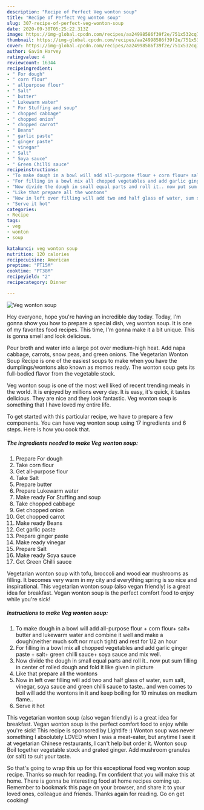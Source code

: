 ```yaml
---
description: "Recipe of Perfect Veg wonton soup"
title: "Recipe of Perfect Veg wonton soup"
slug: 307-recipe-of-perfect-veg-wonton-soup
date: 2020-09-30T05:25:22.313Z
image: https://img-global.cpcdn.com/recipes/aa24998586f39f2e/751x532cq70/veg-wonton-soup-recipe-main-photo.jpg
thumbnail: https://img-global.cpcdn.com/recipes/aa24998586f39f2e/751x532cq70/veg-wonton-soup-recipe-main-photo.jpg
cover: https://img-global.cpcdn.com/recipes/aa24998586f39f2e/751x532cq70/veg-wonton-soup-recipe-main-photo.jpg
author: Gavin Harvey
ratingvalue: 4
reviewcount: 16344
recipeingredient:
- " For dough"
- " corn flour"
- " allpurpose flour"
- " Salt"
- " butter"
- " Lukewarm water"
- " For Stuffing and soup"
- " chopped cabbage"
- " chopped onion"
- " chopped carrot"
- " Beans"
- " garlic paste"
- " ginger paste"
- " vinegar"
- " Salt"
- " Soya sauce"
- " Green Chilli sauce"
recipeinstructions:
- "To make dough in a bowl will add all-purpose flour + corn flour+ salt+ butter and lukewarm water and combine it well and make a dough(neither much soft nor much tight) and rest for 1/2 an hour"
- "For filling in a bowl mix all chopped vegetables and add garlic ginger paste + salt+ green chilli sauce+ soya sauce and mix well."
- "Now divide the dough in small equal parts and roll it.. now put sum filling in center of rolled dough and fold it like given in picture"
- "Like that prepare all the wontons"
- "Now in left over filling will add two and half glass of water, sum salt, vinegar, soya sauce and green chilli sauce to taste.. and wen comes to boil will add the wontons in it and keep boiling for 10 minutes on medium flame.."
- "Serve it hot"
categories:
- Recipe
tags:
- veg
- wonton
- soup

katakunci: veg wonton soup 
nutrition: 120 calories
recipecuisine: American
preptime: "PT15M"
cooktime: "PT38M"
recipeyield: "2"
recipecategory: Dinner

---
```



![Veg wonton soup](https://img-global.cpcdn.com/recipes/aa24998586f39f2e/751x532cq70/veg-wonton-soup-recipe-main-photo.jpg)

Hey everyone, hope you're having an incredible day today. Today, I'm gonna show you how to prepare a special dish, veg wonton soup. It is one of my favorites food recipes. This time, I'm gonna make it a bit unique. This is gonna smell and look delicious.

Pour broth and water into a large pot over medium-high heat. Add napa cabbage, carrots, snow peas, and green onions. The Vegetarian Wonton Soup Recipe is one of the easiest soups to make when you have the dumplings/wontons also known as momos ready. The wonton soup gets its full-bodied flavor from the vegetable stock.

Veg wonton soup is one of the most well liked of recent trending meals in the world. It is enjoyed by millions every day. It is easy, it's quick, it tastes delicious. They are nice and they look fantastic. Veg wonton soup is something that I have loved my entire life.


To get started with this particular recipe, we have to prepare a few components. You can have veg wonton soup using 17 ingredients and 6 steps. Here is how you cook that.

<!--inarticleads1-->

##### The ingredients needed to make Veg wonton soup:

1. Prepare  For dough
1. Take  corn flour
1. Get  all-purpose flour
1. Take  Salt
1. Prepare  butter
1. Prepare  Lukewarm water
1. Make ready  For Stuffing and soup
1. Take  chopped cabbage
1. Get  chopped onion
1. Get  chopped carrot
1. Make ready  Beans
1. Get  garlic paste
1. Prepare  ginger paste
1. Make ready  vinegar
1. Prepare  Salt
1. Make ready  Soya sauce
1. Get  Green Chilli sauce


Vegetarian wonton soup with tofu, broccoli and wood ear mushrooms as filling. It becomes very warm in my city and everything spring is so nice and inspirational. This vegetarian wonton soup (also vegan friendly) is a great idea for breakfast. Vegan wonton soup is the perfect comfort food to enjoy while you&#39;re sick! 

<!--inarticleads2-->

##### Instructions to make Veg wonton soup:

1. To make dough in a bowl will add all-purpose flour + corn flour+ salt+ butter and lukewarm water and combine it well and make a dough(neither much soft nor much tight) and rest for 1/2 an hour
1. For filling in a bowl mix all chopped vegetables and add garlic ginger paste + salt+ green chilli sauce+ soya sauce and mix well.
1. Now divide the dough in small equal parts and roll it.. now put sum filling in center of rolled dough and fold it like given in picture
1. Like that prepare all the wontons
1. Now in left over filling will add two and half glass of water, sum salt, vinegar, soya sauce and green chilli sauce to taste.. and wen comes to boil will add the wontons in it and keep boiling for 10 minutes on medium flame..
1. Serve it hot


This vegetarian wonton soup (also vegan friendly) is a great idea for breakfast. Vegan wonton soup is the perfect comfort food to enjoy while you&#39;re sick! This recipe is sponsored by Lightlife :) Wonton soup was never something I absolutely LOVED when I was a meat-eater, but anytime I see it at vegetarian Chinese restaurants, I can&#39;t help but order it. Wonton soup Boil together vegetable stock and grated ginger. Add mushroom granules (or salt) to suit your taste. 

So that's going to wrap this up for this exceptional food veg wonton soup recipe. Thanks so much for reading. I'm confident that you will make this at home. There is gonna be interesting food at home recipes coming up. Remember to bookmark this page on your browser, and share it to your loved ones, colleague and friends. Thanks again for reading. Go on get cooking!
